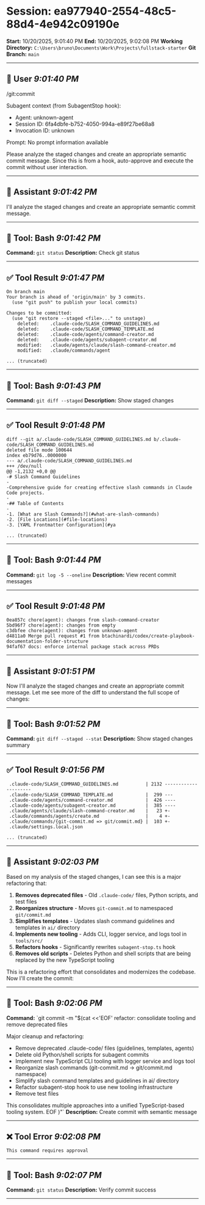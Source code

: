 # Session: ea977940-2554-48c5-88d4-4e942c09190e

**Start:** 10/20/2025, 9:01:40 PM
**End:** 10/20/2025, 9:02:08 PM
**Working Directory:** `C:\Users\bruno\Documents\Work\Projects\fullstack-starter`
**Git Branch:** `main`

---

## 👤 User _9:01:40 PM_

/git:commit

Subagent context (from SubagentStop hook):
- Agent: unknown-agent
- Session ID: 6fa4dbfe-b752-4050-994a-e89f27be68a8
- Invocation ID: unknown

Prompt:
No prompt information available

Please analyze the staged changes and create an appropriate semantic commit message.
Since this is from a hook, auto-approve and execute the commit without user interaction.

---

## 🤖 Assistant _9:01:42 PM_

I'll analyze the staged changes and create an appropriate semantic commit message.

---

## 🔧 Tool: Bash _9:01:42 PM_

**Command:** `git status`
**Description:** Check git status

---

## ✅ Tool Result _9:01:47 PM_

```
On branch main
Your branch is ahead of 'origin/main' by 3 commits.
  (use "git push" to publish your local commits)

Changes to be committed:
  (use "git restore --staged <file>..." to unstage)
	deleted:    .claude-code/SLASH_COMMAND_GUIDELINES.md
	deleted:    .claude-code/SLASH_COMMAND_TEMPLATE.md
	deleted:    .claude-code/agents/command-creator.md
	deleted:    .claude-code/agents/subagent-creator.md
	modified:   .claude/agents/claude/slash-command-creator.md
	modified:   .claude/commands/agent

... (truncated)
```

---

## 🔧 Tool: Bash _9:01:43 PM_

**Command:** `git diff --staged`
**Description:** Show staged changes

---

## ✅ Tool Result _9:01:48 PM_

```
diff --git a/.claude-code/SLASH_COMMAND_GUIDELINES.md b/.claude-code/SLASH_COMMAND_GUIDELINES.md
deleted file mode 100644
index eb79d76..0000000
--- a/.claude-code/SLASH_COMMAND_GUIDELINES.md
+++ /dev/null
@@ -1,2132 +0,0 @@
-# Slash Command Guidelines
-
-Comprehensive guide for creating effective slash commands in Claude Code projects.
-
-## Table of Contents
-
-1. [What are Slash Commands?](#what-are-slash-commands)
-2. [File Locations](#file-locations)
-3. [YAML Frontmatter Configuration](#ya

... (truncated)
```

---

## 🔧 Tool: Bash _9:01:44 PM_

**Command:** `git log -5 --oneline`
**Description:** View recent commit messages

---

## ✅ Tool Result _9:01:48 PM_

```
0ea857c chore(agent): changes from slash-command-creator
5bd96f7 chore(agent): changes from empty
c3dbfee chore(agent): changes from unknown-agent
d4811a0 Merge pull request #1 from btachinardi/codex/create-playbook-documentation-folder-structure
94faf67 docs: enforce internal package stack across PRDs
```

---

## 🤖 Assistant _9:01:51 PM_

Now I'll analyze the staged changes and create an appropriate commit message. Let me see more of the diff to understand the full scope of changes:

---

## 🔧 Tool: Bash _9:01:52 PM_

**Command:** `git diff --staged --stat`
**Description:** Show staged changes summary

---

## ✅ Tool Result _9:01:56 PM_

```
 .claude-code/SLASH_COMMAND_GUIDELINES.md          | 2132 ---------------------
 .claude-code/SLASH_COMMAND_TEMPLATE.md            |  299 ---
 .claude-code/agents/command-creator.md            |  426 ----
 .claude-code/agents/subagent-creator.md           |  385 ----
 .claude/agents/claude/slash-command-creator.md    |   23 +-
 .claude/commands/agents/create.md                 |    4 +-
 .claude/commands/{git-commit.md => git/commit.md} |  103 +-
 .claude/settings.local.json                     

... (truncated)
```

---

## 🤖 Assistant _9:02:03 PM_

Based on my analysis of the staged changes, I can see this is a major refactoring that:

1. **Removes deprecated files** - Old `.claude-code/` files, Python scripts, and test files
2. **Reorganizes structure** - Moves `git-commit.md` to namespaced `git/commit.md`
3. **Simplifies templates** - Updates slash command guidelines and templates in `ai/` directory
4. **Implements new tooling** - Adds CLI, logger service, and logs tool in `tools/src/`
5. **Refactors hooks** - Significantly rewrites `subagent-stop.ts` hook
6. **Removes old scripts** - Deletes Python and shell scripts that are being replaced by the new TypeScript tooling

This is a refactoring effort that consolidates and modernizes the codebase. Now I'll create the commit:

---

## 🔧 Tool: Bash _9:02:06 PM_

**Command:** `git commit -m "$(cat <<'EOF'
refactor: consolidate tooling and remove deprecated files

Major cleanup and refactoring:
- Remove deprecated .claude-code/ files (guidelines, templates, agents)
- Delete old Python/shell scripts for subagent commits
- Implement new TypeScript CLI tooling with logger service and logs tool
- Reorganize slash commands (git-commit.md → git/commit.md namespace)
- Simplify slash command templates and guidelines in ai/ directory
- Refactor subagent-stop hook to use new tooling infrastructure
- Remove test files

This consolidates multiple approaches into a unified TypeScript-based tooling system.
EOF
)"`
**Description:** Create commit with semantic message

---

## ❌ Tool Error _9:02:08 PM_

```
This command requires approval
```

---

## 🔧 Tool: Bash _9:02:07 PM_

**Command:** `git status`
**Description:** Verify commit success

---

